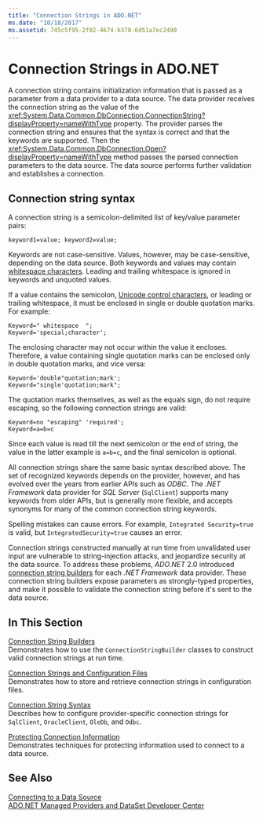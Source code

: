 ```yaml
---
title: "Connection Strings in ADO.NET"
ms.date: "10/18/2017"
ms.assetid: 745c5f95-2f02-4674-b378-6d51a7ec2490
---
```

# Connection Strings in ADO.NET

A connection string contains initialization information that is passed as a parameter from a data provider to a data source. The data provider receives the connection string as the value of the <xref:System.Data.Common.DbConnection.ConnectionString?displayProperty=nameWithType> property. The provider parses the connection string and ensures that the syntax is correct and that the keywords are supported. Then the <xref:System.Data.Common.DbConnection.Open?displayProperty=nameWithType> method passes the parsed connection parameters to the data source. The data source performs further validation and establishes a connection.

## Connection string syntax

A connection string is a semicolon-delimited list of key/value parameter pairs:
  
	keyword1=value; keyword2=value;
  
Keywords are not case-sensitive. Values, however, may be case-sensitive, depending on the data source. Both keywords and values may contain [whitespace characters](https://en.wikipedia.org/wiki/Whitespace_character#Unicode). Leading and trailing whitespace is ignored in keywords and unquoted values.

If a value contains the semicolon, [Unicode control characters](https://en.wikipedia.org/wiki/Unicode_control_characters), or leading or trailing whitespace, it must be enclosed in single or double quotation marks. For example:

	Keyword=" whitespace  ";
	Keyword='special;character';

The enclosing character may not occur within the value it encloses. Therefore, a value containing single quotation marks can be enclosed only in double quotation marks, and vice versa:

	Keyword='double"quotation;mark';
	Keyword="single'quotation;mark";

The quotation marks themselves, as well as the equals sign, do not require escaping, so the following connection strings are valid:

	Keyword=no "escaping" 'required';
	Keyword=a=b=c

Since each value is read till the next semicolon or the end of string, the value in the latter example is `a=b=c`, and the final semicolon is optional.

All connection strings share the same basic syntax described above. The set of recognized keywords depends on the provider, however, and has evolved over the years from earlier APIs such as *ODBC*. The *.NET Framework* data provider for *SQL Server* (`SqlClient`) supports many keywords from older APIs, but is generally more flexible, and accepts synonyms for many of the common connection string keywords.

Spelling mistakes can cause errors. For example, `Integrated Security=true` is valid, but `IntegratedSecurity=true` causes an error.

Connection strings constructed manually at run time from unvalidated user input are vulnerable to string-injection attacks, and jeopardize security at the data source. To address these problems, *ADO.NET* 2.0 introduced [connection string builders](../../../../docs/framework/data/adonet/connection-string-builders.md) for each *.NET Framework* data provider. These connection string builders expose parameters as strongly-typed properties, and make it possible to validate the connection string before it's sent to the data source.

## In This Section  
 [Connection String Builders](../../../../docs/framework/data/adonet/connection-string-builders.md)  
 Demonstrates how to use the `ConnectionStringBuilder` classes to construct valid connection strings at run time.
  
 [Connection Strings and Configuration Files](../../../../docs/framework/data/adonet/connection-strings-and-configuration-files.md)  
 Demonstrates how to store and retrieve connection strings in configuration files.
  
 [Connection String Syntax](../../../../docs/framework/data/adonet/connection-string-syntax.md)  
 Describes how to configure provider-specific connection strings for `SqlClient`, `OracleClient`, `OleDb`, and `Odbc`.
  
 [Protecting Connection Information](../../../../docs/framework/data/adonet/protecting-connection-information.md)  
 Demonstrates techniques for protecting information used to connect to a data source.
  
## See Also  
 [Connecting to a Data Source](/cpp/data/odbc/connecting-to-a-data-source)  
 [ADO.NET Managed Providers and DataSet Developer Center](https://go.microsoft.com/fwlink/?LinkId=217917)
